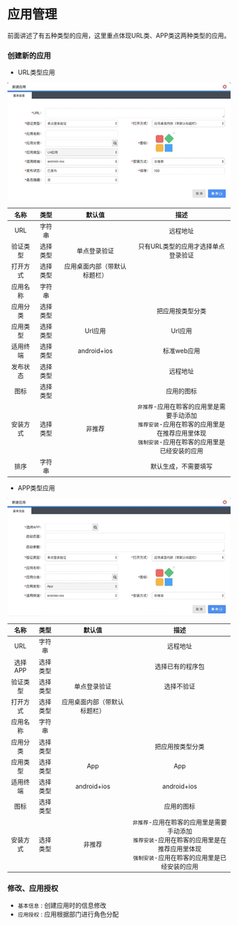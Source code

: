 # 应用管理
前面讲述了有五种类型的应用，这里重点体现URL类、APP类这两种类型的应用。
### 创建新的应用

* URL类型应用

<img src="./assets/package3.png" width='800px'/>

| 名称 | 类型 |  默认值 | 描述 |
| :----: |:----:| :----: |:----: |
| URL | 字符串 | | 远程地址 |
| 验证类型 | 选择类型 | 单点登录验证 | 只有URL类型的应用才选择单点登录验证 |
| 打开方式 | 选择类型 | 应用桌面内部（带默认标题栏）|  |
| 应用名称 | 字符串 | |  |
| 应用分类 | 选择类型 | | 把应用按类型分类 |
| 应用类型 | 选择类型 | Url应用 | Url应用 |
| 适用终端 | 选择类型 | android+ios | 标准web应用 |
| 发布状态 | 选择类型 | | 远程地址 |
| 图标 | 选择类型 | | 应用的图标 |
| 安装方式 | 选择类型 | 非推荐 | `非推荐`-应用在聆客的应用里是需要手动添加<br/>`推荐安装`-应用在聆客的应用里是在推荐应用里体现<br/>`强制安装`-应用在聆客的应用里是已经安装的应用 |
| 排序 | 字符串 | | 默认生成，不需要填写 |

* APP类型应用

<img src="./assets/package4.png" width='800px'/>

| 名称 | 类型 |  默认值 | 描述 |
| :----: |:----:| :----: |:----: |
| URL | 字符串 | | 远程地址 |
| 选择APP | 选择类型 | | 选择已有的程序包 |
| 验证类型 | 选择类型 | 单点登录验证 | 选择不验证 |
| 打开方式 | 选择类型 | 应用桌面内部（带默认标题栏）|  |
| 应用名称 | 字符串 | |  |
| 应用分类 | 选择类型 | | 把应用按类型分类 |
| 应用类型 | 选择类型 | App | App |
| 适用终端 | 选择类型 | android+ios | android+ios |
| 图标 | 选择类型 | | 应用的图标 |
| 安装方式 | 选择类型 | 非推荐 | `非推荐`-应用在聆客的应用里是需要手动添加<br/>`推荐安装`-应用在聆客的应用里是在推荐应用里体现<br/>`强制安装`-应用在聆客的应用里是已经安装的应用 |


### 修改、应用授权
* `基本信息` : 创建应用时的信息修改
* `应用授权` : 应用根据部门进行角色分配



